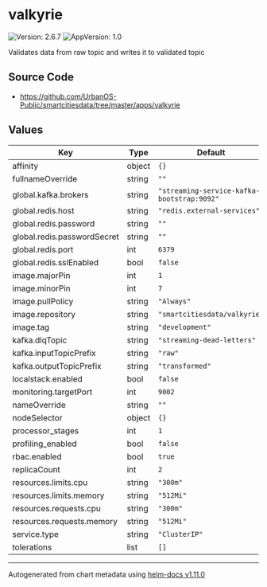 # valkyrie

![Version: 2.6.7](https://img.shields.io/badge/Version-2.6.7-informational?style=flat-square) ![AppVersion: 1.0](https://img.shields.io/badge/AppVersion-1.0-informational?style=flat-square)

Validates data from raw topic and writes it to validated topic

## Source Code

* <https://github.com/UrbanOS-Public/smartcitiesdata/tree/master/apps/valkyrie>

## Values

| Key | Type | Default | Description |
|-----|------|---------|-------------|
| affinity | object | `{}` |  |
| fullnameOverride | string | `""` |  |
| global.kafka.brokers | string | `"streaming-service-kafka-bootstrap:9092"` |  |
| global.redis.host | string | `"redis.external-services"` |  |
| global.redis.password | string | `""` |  |
| global.redis.passwordSecret | string | `""` |  |
| global.redis.port | int | `6379` |  |
| global.redis.sslEnabled | bool | `false` |  |
| image.majorPin | int | `1` |  |
| image.minorPin | int | `7` |  |
| image.pullPolicy | string | `"Always"` |  |
| image.repository | string | `"smartcitiesdata/valkyrie"` |  |
| image.tag | string | `"development"` |  |
| kafka.dlqTopic | string | `"streaming-dead-letters"` |  |
| kafka.inputTopicPrefix | string | `"raw"` |  |
| kafka.outputTopicPrefix | string | `"transformed"` |  |
| localstack.enabled | bool | `false` |  |
| monitoring.targetPort | int | `9002` |  |
| nameOverride | string | `""` |  |
| nodeSelector | object | `{}` |  |
| processor_stages | int | `1` |  |
| profiling_enabled | bool | `false` |  |
| rbac.enabled | bool | `true` |  |
| replicaCount | int | `2` |  |
| resources.limits.cpu | string | `"300m"` |  |
| resources.limits.memory | string | `"512Mi"` |  |
| resources.requests.cpu | string | `"300m"` |  |
| resources.requests.memory | string | `"512Mi"` |  |
| service.type | string | `"ClusterIP"` |  |
| tolerations | list | `[]` |  |

----------------------------------------------
Autogenerated from chart metadata using [helm-docs v1.11.0](https://github.com/norwoodj/helm-docs/releases/v1.11.0)
